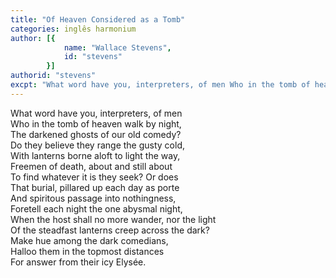 ```yaml
---
title: "Of Heaven Considered as a Tomb"
categories: inglês harmonium
author: [{
			name: "Wallace Stevens",
			id: "stevens"
		}]
authorid: "stevens"
excpt: "What word have you, interpreters, of men Who in the tomb of heaven walk by night,"
---
```

What word have you, interpreters, of men \
Who in the tomb of heaven walk by night, \
The darkened ghosts of our old comedy? \
Do they believe they range the gusty cold, \
With lanterns borne aloft to light the way, \
Freemen of death, about and still about \
To find whatever it is they seek? Or does \
That burial, pillared up each day as porte \
And spiritous passage into nothingness, \
Foretell each night the one abysmal night, \
When the host shall no more wander, nor the light \
Of the steadfast lanterns creep across the dark? \
Make hue among the dark comedians, \
Halloo them in the topmost distances \
For answer from their icy Elysée.